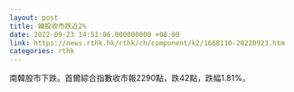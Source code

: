 ```yaml
---
layout: post
title: 韓股收市跌近2%
date: 2022-09-23 14:51:06.000000000 +08:00
link: https://news.rthk.hk/rthk/ch/component/k2/1668110-20220923.htm
categories: rthk
---
```


南韓股市下跌。首爾綜合指數收市報2290點，跌42點，跌幅1.81%。
